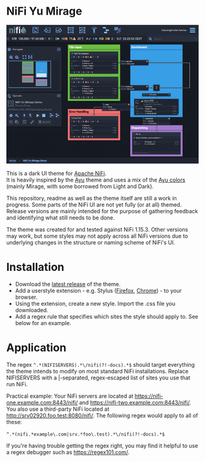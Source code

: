 # NiFi Yu Mirage

![Theme preview](https://github.com/TsukaYuriko/nifi-yu-mirage/blob/main/preview.png)

This is a dark UI theme for [Apache NiFi](https://github.com/apache/nifi).  
It is heavily inspired by the [Ayu](https://github.com/ayu-theme) theme and uses a mix of the
[Ayu colors](https://github.com/ayu-theme/ayu-colors) (mainly Mirage, with some borrowed from Light and Dark).

This repository, readme as well as the theme itself are still a work in progress. Some parts of the NiFi UI are not yet fully (or at all) themed.  
Release versions are mainly intended for the purpose of gathering feedback and identifying what still needs to be done.

The theme was created for and tested against NiFi 1.15.3. Other versions may work, but some styles may not apply across all NiFi versions
due to underlying changes in the structure or naming scheme of NiFi's UI.

# Installation

- Download the [latest release](https://github.com/TsukaYuriko/nifi-yu-mirage/releases) of the theme.
- Add a userstyle extension - e.g. Stylus ([Firefox](https://addons.mozilla.org/en-US/firefox/addon/styl-us/), [Chrome](https://chrome.google.com/webstore/detail/stylus/clngdbkpkpeebahjckkjfobafhncgmne)) - to your browser.
- Using the extension, create a new style. Import the .css file you downloaded.
- Add a regex rule that specifies which sites the style should apply to. See below for an example.

# Application

The regex `^.*(NIFISERVERS).*\/nifi(?!-docs).*$` should target everything the theme intends to modify on most standard NiFi installations. Replace NIFISERVERS with a |-separated, regex-escaped list of sites you use that run NiFi.  

Practical example: Your NiFi servers are located at https://nifi-one.example.com:8443/nifi/ and https://nifi-two.example.com:8443/nifi/. You also use a third-party NiFi located at http://srv02920.foo.test:8080/nifi/. The following regex would apply to all of these:  

`^.*(nifi.*example\.com|srv.*foo\.test).*\/nifi(?!-docs).*$`  

If you're having trouble getting the regex right, you may find it helpful to use a regex debugger such as https://regex101.com/.
